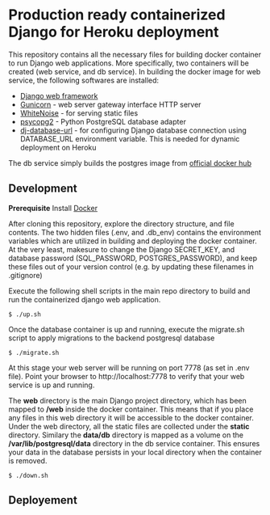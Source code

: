 # Production ready containerized Django for Heroku deployment

This repository contains all the necessary files for building docker container to run Django web applications. More specifically, two containers will be created (web service, and db service). In building the docker image for web service, the following softwares are installed:

* [Django web framework](https://www.djangoproject.com)
* [Gunicorn](https://gunicorn.org) - web server gateway interface HTTP server
* [WhiteNoise](https://github.com/evansd/whitenoise) - for serving static files
* [psycopg2](https://pypi.org/project/psycopg2/) - Python PostgreSQL database adapter
* [dj-database-url](https://pypi.org/project/dj-database-url/) - for configuring Django database connection using DATABASE_URL environment variable. This is needed for dynamic deployment on Heroku

The db service simply builds the postgres image from [official docker hub](https://hub.docker.com/_/postgres)

## Development

**Prerequisite** Install [Docker](https://www.docker.com)

After cloning this repository, explore the directory structure, and file contents. The two hidden files (.env, and .db_env) contains the environment variables which are  utilized in building and deploying the docker container. At the very least, makesure to change the Django SECRET_KEY, and database password (SQL_PASSWORD, POSTGRES_PASSWORD), and keep these files out of your version control (e.g. by updating these filenames in .gitignore) 

Execute the following shell scripts in the main repo directory to build and run the containerized django web application.

```console
$ ./up.sh
```
Once the database container is up and running, execute the migrate.sh script to apply migrations to the backend postgresql database

```console
$ ./migrate.sh
```

At this stage your web server will be running on port 7778 (as set in .env file). Point your browser to http://localhost:7778 to verify that your web service is up and running.

The **web** directory is the main Django project directory, which has been mapped to **/web** inside the docker container. This means that if you place any files in this web directory it will be accessible to the docker container. Under the web directory, all the static files are collected under the **static** directory.
Similary the **data/db** directory is mapped as a volume on the **/var/lib/postgresql/data** directory in the db service container. This ensures your data in the database persists in your local directory when the container is removed.   

```console
$ ./down.sh
```

## Deployement

